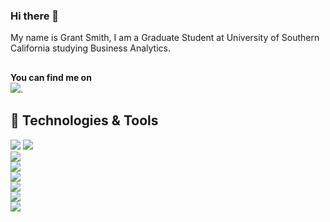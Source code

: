 ### Hi there 👋

<!--
**ggsmith842/ggsmith842** is a ✨ _special_ ✨ repository because its `README.md` (this file) appears on your GitHub profile.

Here are some ideas to get you started:

- 🔭 I’m currently working on ...
- 🌱 I’m currently learning ...
- 👯 I’m looking to collaborate on ...
- 🤔 I’m looking for help with ...
- 💬 Ask me about ...
- 📫 How to reach me: ...
- 😄 Pronouns: ...
- ⚡ Fun fact: ...
-->

My name is Grant Smith, I am a Graduate Student at University of Southern California studying Business Analytics. <br>
##
**You can find me on** <br> [![](https://img.shields.io/badge/LinkedIn-0077B5?style=for-the-badge&logo=linkedin&logoColor=white)](www.linkedin.com/in/grant-smith-0842).

## 🔧 Technologies & Tools
![](https://img.shields.io/badge/Python-3776AB?style=for-the-badge&logo=python&logoColor=white) ![](https://img.shields.io/badge/scikit_learn-F7931E?style=for-the-badge&logo=scikit-learn&logoColor=white) <br>
![](https://img.shields.io/badge/PostgreSQL-316192?style=for-the-badge&logo=postgresql&logoColor=white) <br>
![](https://img.shields.io/badge/R-276DC3?style=for-the-badge&logo=r&logoColor=white) <br>
![](https://img.shields.io/badge/Julia-9558B2?style=for-the-badge&logo=julia&logoColor=white) <br>
![](https://img.shields.io/badge/MongoDB-4EA94B?style=for-the-badge&logo=mongodb&logoColor=white) <br>
![](https://img.shields.io/badge/Google_Cloud-4285F4?style=for-the-badge&logo=google-cloud&logoColor=white) <br>
![](https://img.shields.io/badge/Apache_Spark-FFFFFF?style=for-the-badge&logo=apachespark&logoColor=#E35A16)
